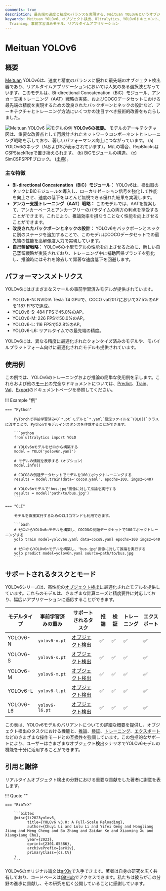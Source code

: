 ```yaml
---
comments: true
description: 最先端の速度と精度のバランスを実現する、Meituan YOLOv6というオブジェクト検出モデルを紹介します。機能、事前学習済みモデル、Pythonの使用方法について深く掘り下げます。
keywords: Meituan YOLOv6、オブジェクト検出、Ultralytics、YOLOv6ドキュメント、Bi-directional Concatenation、Anchor-Aided
  Training、事前学習済みモデル、リアルタイムアプリケーション
---
```


# Meituan YOLOv6

## 概要

[Meituan](https://about.meituan.com/) YOLOv6は、速度と精度のバランスに優れた最先端のオブジェクト検出器であり、リアルタイムアプリケーションにおいては人気のある選択肢となっています。このモデルは、Bi-directional Concatenation（BiC）モジュール、アンカー支援トレーニング（AAT）戦略の実装、およびCOCOデータセットにおける最先端の精度を実現するための改良されたバックボーンとネックの設計など、アーキテクチャとトレーニング方法にいくつかの注目すべき技術的改善をもたらしました。

![Meituan YOLOv6](https://user-images.githubusercontent.com/26833433/240750495-4da954ce-8b3b-41c4-8afd-ddb74361d3c2.png) ![モデルの例](https://user-images.githubusercontent.com/26833433/240750557-3e9ec4f0-0598-49a8-83ea-f33c91eb6d68.png) **YOLOv6の概要。** モデルのアーキテクチャ図は、重要な改善点として再設計されたネットワークコンポーネントとトレーニング戦略を示しており、著しいパフォーマンス向上につながっています。 (a) YOLOv6のネック（NおよびSが表示されています）。M/Lの場合、RepBlocksはCSPStackRepで置き換えられます。 (b) BiCモジュールの構造。 (c) SimCSPSPPFブロック。 ([出典](https://arxiv.org/pdf/2301.05586.pdf))。

### 主な特徴

- **Bi-directional Concatenation（BiC）モジュール：** YOLOv6は、検出器のネックにBiCモジュールを導入し、ローカリゼーション信号を強化して性能を向上させ、速度の低下をほとんど無視できる優れた結果を実現します。
- **アンカー支援トレーニング（AAT）戦略：** このモデルでは、AATを提案して、アンカーベースとアンカーフリーのパラダイムの両方の利点を享受することができます。これにより、推論効率を損なうことなく性能を向上させることができます。
- **改良されたバックボーンとネックの設計：** YOLOv6をバックボーンとネックに別のステージを追加することで、このモデルはCOCOデータセットでの最先端の性能を高解像度入力で実現しています。
- **自己蒸留戦略：** YOLOv6の小型モデルの性能を向上させるために、新しい自己蒸留戦略が実装されており、トレーニング中に補助回帰ブランチを強化し、推論時にはそれを除去して顕著な速度低下を回避します。

## パフォーマンスメトリクス

YOLOv6にはさまざまなスケールの事前学習済みモデルが提供されています。

- YOLOv6-N: NVIDIA Tesla T4 GPUで、COCO val2017において37.5%のAPを1187 FPSで達成。
- YOLOv6-S: 484 FPSで45.0%のAP。
- YOLOv6-M: 226 FPSで50.0%のAP。
- YOLOv6-L: 116 FPSで52.8%のAP。
- YOLOv6-L6: リアルタイムでの最先端の精度。

YOLOv6には、異なる精度に最適化されたクォンタイズ済みのモデルや、モバイルプラットフォーム向けに最適化されたモデルも提供されています。

## 使用例

この例では、YOLOv6のトレーニングおよび推論の簡単な使用例を示します。これらおよび他の[モード](../modes/index.md)の完全なドキュメントについては、[Predict](../modes/predict.md)、[Train](../modes/train.md)、[Val](../modes/val.md)、[Export](../modes/export.md)のドキュメントページを参照してください。

!!! Example "例"

````
=== "Python"

    PyTorchで事前学習済みの`*.pt`モデルと`*.yaml`設定ファイルを`YOLO()`クラスに渡すことで、Pythonでモデルインスタンスを作成することができます。

    ```python
    from ultralytics import YOLO

    # YOLOv6nモデルをゼロから構築する
    model = YOLO('yolov6n.yaml')

    # モデルの情報を表示する（オプション）
    model.info()

    # COCO8の例題データセットでモデルを100エポックトレーニングする
    results = model.train(data='coco8.yaml', epochs=100, imgsz=640)

    # YOLOv6nモデルで'bus.jpg'画像に対して推論を実行する
    results = model('path/to/bus.jpg')
    ```

=== "CLI"

    モデルを直接実行するためのCLIコマンドも利用できます。

    ```bash
    # ゼロからYOLOv6nモデルを構築し、COCO8の例題データセットで100エポックトレーニングする
    yolo train model=yolov6n.yaml data=coco8.yaml epochs=100 imgsz=640

    # ゼロからYOLOv6nモデルを構築し、'bus.jpg'画像に対して推論を実行する
    yolo predict model=yolov6n.yaml source=path/to/bus.jpg
    ```
````

## サポートされるタスクとモード

YOLOv6シリーズは、高性能の[オブジェクト検出](../tasks/detect.md)に最適化されたモデルを提供しています。これらのモデルは、さまざまな計算ニーズと精度要件に対応しており、幅広いアプリケーションに適応することができます。

| モデルタイプ    | 事前学習済みの重み      | サポートされるタスク                     | 推論  | 検証  | トレーニング | エクスポート |
| --------- | -------------- | ------------------------------ | --- | --- | ------ | ------ |
| YOLOv6-N  | `yolov6-n.pt`  | [オブジェクト検出](../tasks/detect.md) | ✅   | ✅   | ✅      | ✅      |
| YOLOv6-S  | `yolov6-s.pt`  | [オブジェクト検出](../tasks/detect.md) | ✅   | ✅   | ✅      | ✅      |
| YOLOv6-M  | `yolov6-m.pt`  | [オブジェクト検出](../tasks/detect.md) | ✅   | ✅   | ✅      | ✅      |
| YOLOv6-L  | `yolov6-l.pt`  | [オブジェクト検出](../tasks/detect.md) | ✅   | ✅   | ✅      | ✅      |
| YOLOv6-L6 | `yolov6-l6.pt` | [オブジェクト検出](../tasks/detect.md) | ✅   | ✅   | ✅      | ✅      |

この表は、YOLOv6モデルのバリアントについての詳細な概要を提供し、オブジェクト検出のタスクにおける機能と、[推論](../modes/predict.md)、[検証](../modes/val.md)、[トレーニング](../modes/train.md)、[エクスポート](../modes/export.md)などのさまざまな操作モードとの互換性を強調しています。この包括的なサポートにより、ユーザーはさまざまなオブジェクト検出シナリオでYOLOv6モデルの機能を十分に活用することができます。

## 引用と謝辞

リアルタイムオブジェクト検出の分野における重要な貢献をした著者に謝意を表します。

!!! Quote ""

````
=== "BibTeX"

    ```bibtex
    @misc{li2023yolov6,
          title={YOLOv6 v3.0: A Full-Scale Reloading},
          author={Chuyi Li and Lulu Li and Yifei Geng and Hongliang Jiang and Meng Cheng and Bo Zhang and Zaidan Ke and Xiaoming Xu and Xiangxiang Chu},
          year={2023},
          eprint={2301.05586},
          archivePrefix={arXiv},
          primaryClass={cs.CV}
    }
    ```
````

YOLOv6のオリジナル論文は[arXiv](https://arxiv.org/abs/2301.05586)で入手できます。著者は自身の研究を広く共有しており、コードベースは[GitHub](https://github.com/meituan/YOLOv6)でアクセスできます。私たちは彼らがこの分野の進歩に貢献し、その研究を広く公開していることに感謝しています。
